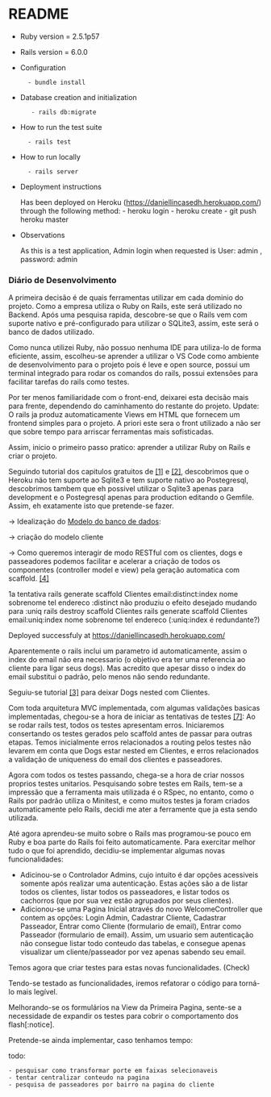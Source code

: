 # README
* Ruby version = 2.5.1p57
* Rails version = 6.0.0

* Configuration

        - bundle install

* Database creation and initialization

         - rails db:migrate

* How to run the test suite

        - rails test

* How to run locally

        - rails server

* Deployment instructions

    Has been deployed on Heroku (https://daniellincasedh.herokuapp.com/) through the following method:
        - heroku login
        - heroku create
        - git push heroku master

* Observations

     As this is a test application, Admin login when requested is User: admin , password: admin

### Diário de Desenvolvimento
A primeira decisão é de quais ferramentas utilizar em cada dominio do projeto. Como a empresa utiliza o Ruby on Rails, este será utilizado no Backend.
Após uma pesquisa rapida, descobre-se que o Rails vem com suporte nativo e pré-configurado para utilizar o SQLite3, assim, este será o banco de dados utilizado.

Como nunca utilizei Ruby, não possuo nenhuma IDE para utiliza-lo de forma eficiente, assim, escolheu-se aprender a utilizar o VS Code como ambiente de desenvolvimento para o projeto pois é leve e open source, possui um terminal integrado para rodar os comandos do rails, possui extensões para facilitar tarefas do rails como testes.

Por ter menos familiaridade com o front-end, deixarei esta decisão mais para frente, dependendo do caminhamento do restante do projeto.
Update: O rails ja produz automaticamente Views em HTML que fornecem um frontend simples para o projeto. A priori este sera o front utilizado a não ser que sobre tempo para arriscar ferramentas mais sofisticadas.

Assim, inicio o primeiro passo pratico: aprender a utilizar Ruby on Rails e criar o projeto.

Seguindo tutorial dos capitulos gratuitos de [[1]](https://github.com/dclin02/caseDogHero/tree/development/bibliografia.md "railstutorial.org/book/beginning") e [[2]](https://github.com/dclin02/caseDogHero/tree/development/bibliografia.md "https://guides.rubyonrails.org/getting_started.html"), descobrimos que o Heroku näo tem suporte ao Sqlite3 e tem suporte nativo ao Postegresql, descobrimos tambem que eh possivel utilizar o Sqlite3 apenas para development e o Postegresql apenas para production editando o Gemfile. Assim, eh exatamente isto que pretende-se fazer.

-> Idealização do [Modelo do banco de dados](https://github.com/dclin02/caseDogHero/tree/development/documentation/database.md):

-> criação do modelo cliente

-> Como queremos interagir de modo RESTful com os clientes, dogs e passeadores podemos facilitar e acelerar a criação de todos os componentes (controller model e view) pela geração automatica com scaffold. [[4]](https://github.com/dclin02/caseDogHero/tree/development/bibliografia.md "https://kolosek.com/rails-scaffold/")

1a tentativa rails generate scaffold Clientes email:distinct:index nome sobrenome tel endereco
:distinct não produziu o efeito desejado
mudando para
:uniq
rails destroy scaffold Clientes
rails generate scaffold Clientes email:uniq:index nome sobrenome tel endereco  (:uniq:index é redundante?)

Deployed successfuly at https://daniellincasedh.herokuapp.com/

Aparentemente o rails inclui um parametro id automaticamente, assim o index do email não era necessario (o objetivo era ter uma referencia ao cliente para ligar seus dogs). Mas acredito que apesar disso o index do email substitui o padrão, pelo menos não sendo redundante.

Seguiu-se tutorial [[3]](https://github.com/dclin02/caseDogHero/tree/development/bibliografia.md "https://www.digitalocean.com/community/tutorials/how-to-create-nested-resources-for-a-ruby-on-rails-application") para deixar Dogs nested com Clientes.


Com toda arquitetura MVC implementada, com algumas validações basicas implementadas, chegou-se a hora de iniciar as tentativas de testes [[7]](https://github.com/dclin02/caseDogHero/tree/development/bibliografia.md "https://guides.rubyonrails.org/testing.html"):
Ao se rodar rails test, todos os testes apresentam erros. Iniciaremos consertando os testes gerados pelo scaffold antes de passar para outras etapas. Temos inicialmente erros relacionados a routing pelos testes não levarem em conta que Dogs estar nested em Clientes, e erros relacionados a validação de uniqueness do email dos clientes e passeadores.

Agora com todos os testes passando, chega-se a hora de criar nossos proprios testes unitarios.
Pesquisando sobre testes em Rails, tem-se a impressão que a ferramenta mais utilizada é o RSpec, no entanto, como o Rails por padrão utiliza o Minitest, e como muitos testes ja foram criados automaticamente pelo Rails, decidi me ater a ferramente que ja esta sendo utilizada.

Até agora aprendeu-se muito sobre o Rails mas programou-se pouco em Ruby e boa parte do Rails foi feito automaticamente. Para exercitar melhor tudo o que foi aprendido, decidiu-se implementar algumas novas funcionalidades:

* Adicinou-se o Controlador Admins, cujo intuito é dar opções acessiveis somente após realizar uma autenticação. Estas ações são a de listar todos os clientes, listar todos os passeadores, e listar todos os cachorros (que por sua vez estão agrupados por seus clientes).
* Adicionou-se uma Pagina Inicial através do novo WelcomeController que contem as opções: Login Admin, Cadastrar Cliente, Cadastrar Passeador, Entrar como Cliente (formulario de email), Entrar como Passeador (formulario de email).
Assim, um usuario sem autenticação não consegue listar todo conteudo das tabelas, e consegue apenas visualizar um cliente/passeador por vez apenas sabendo seu email.

Temos agora que criar testes para estas novas funcionalidades. (Check)

Tendo-se testado as funcionalidades, iremos refatorar o código para torná-lo mais legível.

Melhorando-se os formulários na View da Primeira Pagina, sente-se a necessidade de expandir os testes para cobrir o comportamento dos flash[:notice].

Pretende-se ainda implementar, caso tenhamos tempo:

todo: 

    - pesquisar como transformar porte em faixas selecionaveis
    - tentar centralizar conteudo na pagina
    - pesquisa de passeadores por bairro na pagina do cliente
